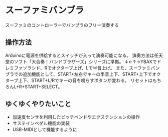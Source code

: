 スーファミバンブラ
==================

スーファミのコントローラーでバンブラのフリー演奏する

操作方法
--------
Arduinoに電源を供給するとスイッチが入って演奏可能になる。
演奏方法は任天堂のソフト「大合奏！バンドブラザーズ」シリーズに準拠。
↓←↑→YBAXでドレミファソラシド、Rでオクターブ上げ、Lで半音上げ。
また、スーファミバンブラでの追加機能として、START+左右でキーの半音上下、START+上下でオクターブ上下、START+L/Rでキーの音を鳴らすボタンが変わる。
リセットはもちろんL+R+START+SELECT。


ゆくゆくやりたいこと
--------------------
* 加速度センサを利用したピッチベンドやエクステンションの操作
* サステインペダル機能の実装
* USB-MIDIとして機能するように
